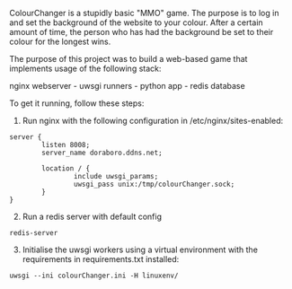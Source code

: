 ColourChanger is a stupidly basic "MMO" game. The purpose is to log in and set the background of the website to your
colour. After a certain amount of time, the person who has had the background be set to their colour for the longest
wins.

The purpose of this project was to build a web-based game that implements usage of the following stack:

nginx webserver - uwsgi runners - python app - redis database

To get it running, follow these steps:

1) Run nginx with the following configuration in /etc/nginx/sites-enabled:
```
server {
        listen 8008;
        server_name doraboro.ddns.net;

        location / {
                include uwsgi_params;
                uwsgi_pass unix:/tmp/colourChanger.sock;
        }
}
```

2) Run a redis server with default config
```
redis-server
```

3) Initialise the uwsgi workers using a virtual environment with the requirements in requirements.txt installed:
```
uwsgi --ini colourChanger.ini -H linuxenv/
```